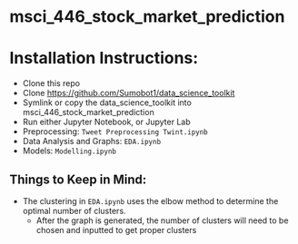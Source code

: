 # msci_446_stock_market_prediction

# Installation Instructions:
- Clone this repo
- Clone https://github.com/Sumobot1/data_science_toolkit
- Symlink or copy the data_science_toolkit into msci_446_stock_market_prediction
- Run either Jupyter Notebook, or Jupyter Lab
- Preprocessing: `Tweet Preprocessing Twint.ipynb`
- Data Analysis and Graphs: `EDA.ipynb`
- Models: `Modelling.ipynb`

## Things to Keep in Mind:
- The clustering in `EDA.ipynb` uses the elbow method to determine the optimal number of clusters.
  - After the graph is generated, the number of clusters will need to be chosen and inputted to get proper clusters
